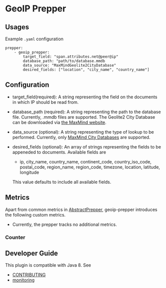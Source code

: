 # GeoIP Prepper


## Usages
Example `.yaml` configuration
```
prepper:
    - geoip_prepper:
        target_field: "span.attributes.net@peer@ip"
        database_path: "path/to/database.mmdb
        data_source: "MaxMindGeolite2CityDatabase"
        desired_fields: ["location", "city_name", "country_name"]
```

## Configuration
- target_field(required): A string representing the field on the documents in which IP should be read from.
- database_path (required): A string representing the path to the database file. Currently, .mmdb files are supported. The Geolite2 City Database can be downloaded via [the MaxMind website](https://dev.maxmind.com/geoip/geolite2-free-geolocation-data).
- data_source (optional): A string representing the type of lookup to be performed. Currently, only [MaxMind City Databases](https://dev.maxmind.com/geoip/geolite2-free-geolocation-data) are supported.
- desired_fields (optional): An array of strings representing the fields to be appeneded to documents. Available fields are
  - ip, city_name, country_name, continent_code, country_iso_code, postal_code, region_name, region_code, timezone, location, latitude, longitude
    
  This value defaults to include all available fields.  
## Metrics
Apart from common metrics in [AbstractPrepper](https://github.com/opendistro-for-elasticsearch/data-prepper/blob/main/data-prepper-api/src/main/java/com/amazon/dataprepper/model/prepper/AbstractPrepper.java), geoip-prepper introduces the following custom metrics.
- Currently, the prepper tracks no additional metrics.

<!-- TODO add metrics -->

### Counter


## Developer Guide
This plugin is compatible with Java 8. See
- [CONTRIBUTING](https://github.com/opendistro-for-elasticsearch/data-prepper/blob/main/CONTRIBUTING.md)
- [monitoring](https://github.com/opendistro-for-elasticsearch/data-prepper/blob/main/docs/readme/monitoring.md)
